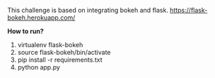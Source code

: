 This challenge is based on integrating bokeh and flask.
https://flask-bokeh.herokuapp.com/

**How to run?**
1. virtualenv flask-bokeh
2. source flask-bokeh/bin/activate
3. pip install -r requirements.txt
4. python app.py

